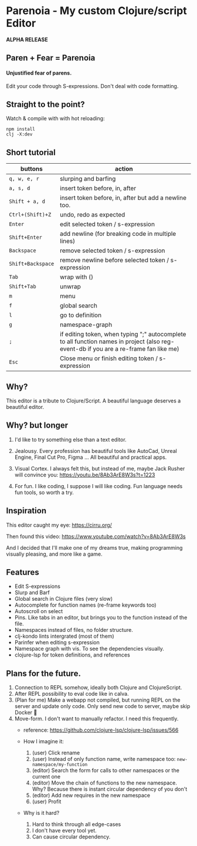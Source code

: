 
# Parenoia - My custom Clojure/script Editor

**ALPHA RELEASE**

## Paren + Fear = Parenoia

#### Unjustified fear of parens.

Edit your code through S-expressions. Don't deal with code formatting.

## Straight to the point?


Watch & compile with with hot reloading:

```
npm install
clj -X:dev
```

## Short tutorial

|buttons | action |
|--- | --- |
|`q, w, e, r` | slurping and barfing |
| `a, s, d`    | insert token before, in, after |
|`Shift + a, d`| insert token before, in, after but add a newline too.|
|`Ctrl+(Shift)+Z` | undo, redo as expected|
|`Enter` | edit selected token / s-expression|
|`Shift+Enter` | add newline (for breaking code in multiple lines)|
|`Backspace` | remove selected token / s-expression|
|`Shift+Backspace` | remove newline before selected token / s-expression|
|`Tab` | wrap with ()|
|`Shift+Tab` | unwrap|
|`m` | menu|
|`f` | global search|
|`l` | go to definition|
|`g` | namespace-graph|
|`;` | if editing token, when typing ";" autocomplete to all function names in project (also reg-event-db if you are a re-frame fan like me)|
|`Esc` | Close menu or finish editing token / s-expression|

## Why?

This editor is a tribute to Clojure/Script. A beautiful language deserves a beautiful editor.

## Why? but longer

1. I'd like to try something else than a text editor.

2. Jealousy. Every profession has beautiful tools like AutoCad, Unreal Engine, Final Cut Pro, Figma ... All beautiful and practical apps.

3. Visual Cortex. I always felt this, but instead of me, maybe Jack Rusher will convince you: https://youtu.be/8Ab3ArE8W3s?t=1223

4. For fun. I like coding, I suppose I will like coding. Fun language needs fun tools, so worth a try.

## Inspiration 

This editor caught my eye: https://cirru.org/

Then found this video: https://www.youtube.com/watch?v=8Ab3ArE8W3s

And I decided that I'll make one of my dreams true, making programming visually pleasing, and more like a game.

## Features

  - Edit S-expressions 
  - Slurp and Barf
  - Global search in Clojure files (very slow)
  - Autocomplete for function names (re-frame keywords too)
  - Autoscroll on select
  - Pins. Like tabs in an editor, but brings you to the function instead of the file.
  - Namespaces instead of files, no folder structure.
  - clj-kondo lints intergrated (most of them)
  - Parinfer when editing s-expression
  - Namespace graph with vis. To see the dependencies visually.
  - clojure-lsp for token definitions, and references


## Plans for the future.

1. Connection to REPL somehow, ideally both Clojure and ClojureScript.
2. After REPL possibility to eval code like in calva.
3. (Plan for me) Make a webapp not compiled, but running REPL on the server and update only code. Only send new code to server, maybe skip Docker 🤞
4. Move-form. I don't want to manually refactor. I need this frequently.
    - reference: https://github.com/clojure-lsp/clojure-lsp/issues/566
    - How I imagine it: 
      1. (user) Click rename
      2. (user) Instead of only function name, write namespace too: `new-namespace/my-function`
      3. (editor) Search the form for calls to other namespaces or the current one 
      4. (editor) Move the chain of functions to the new namespace. Why? Because there is instant circular dependency of you don't
      5. (editor) Add new requires in the new namespace
      6. (user) Profit
  
   - Why is it hard?
      1. Hard to think through all edge-cases
      2. I don't have every tool yet.
      3. Can cause circular dependency.
